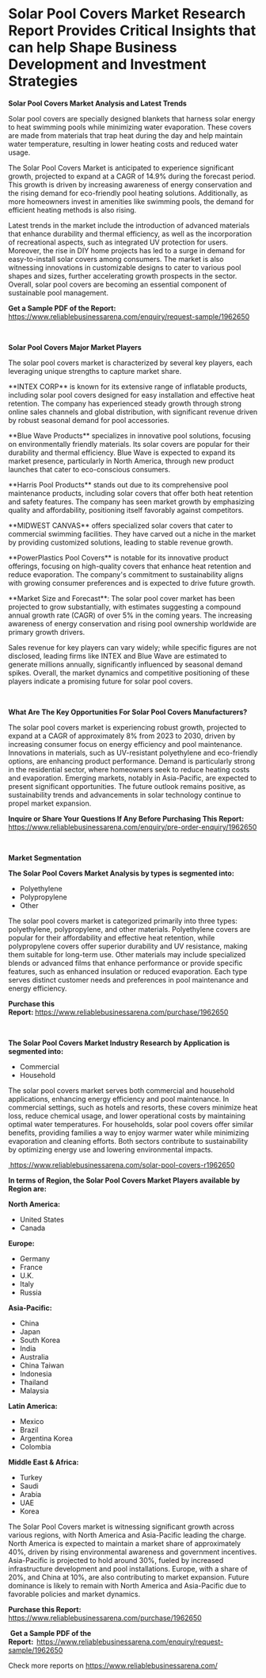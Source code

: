 <p><h1>Solar Pool Covers Market Research Report Provides Critical Insights that can help Shape Business Development and Investment Strategies</h1></p><p><strong>Solar Pool Covers Market Analysis and Latest Trends</strong></p>
<p><p>Solar pool covers are specially designed blankets that harness solar energy to heat swimming pools while minimizing water evaporation. These covers are made from materials that trap heat during the day and help maintain water temperature, resulting in lower heating costs and reduced water usage.</p><p>The Solar Pool Covers Market is anticipated to experience significant growth, projected to expand at a CAGR of 14.9% during the forecast period. This growth is driven by increasing awareness of energy conservation and the rising demand for eco-friendly pool heating solutions. Additionally, as more homeowners invest in amenities like swimming pools, the demand for efficient heating methods is also rising.</p><p>Latest trends in the market include the introduction of advanced materials that enhance durability and thermal efficiency, as well as the incorporation of recreational aspects, such as integrated UV protection for users. Moreover, the rise in DIY home projects has led to a surge in demand for easy-to-install solar covers among consumers. The market is also witnessing innovations in customizable designs to cater to various pool shapes and sizes, further accelerating growth prospects in the sector. Overall, solar pool covers are becoming an essential component of sustainable pool management.</p></p>
<p><strong>Get a Sample PDF of the Report:&nbsp;</strong> <a href="https://www.reliablebusinessarena.com/enquiry/request-sample/1962650?utm_campaign=2175&utm_medium=2&utm_source=Github&utm_content=ia&utm_term=08042025&utm_id=solar-pool-covers">https://www.reliablebusinessarena.com/enquiry/request-sample/1962650</a></p>
<p>&nbsp;</p>
<p><strong>Solar Pool Covers Major Market Players</strong></p>
<p><p>The solar pool covers market is characterized by several key players, each leveraging unique strengths to capture market share. </p><p>**INTEX CORP** is known for its extensive range of inflatable products, including solar pool covers designed for easy installation and effective heat retention. The company has experienced steady growth through strong online sales channels and global distribution, with significant revenue driven by robust seasonal demand for pool accessories.</p><p>**Blue Wave Products** specializes in innovative pool solutions, focusing on environmentally friendly materials. Its solar covers are popular for their durability and thermal efficiency. Blue Wave is expected to expand its market presence, particularly in North America, through new product launches that cater to eco-conscious consumers.</p><p>**Harris Pool Products** stands out due to its comprehensive pool maintenance products, including solar covers that offer both heat retention and safety features. The company has seen market growth by emphasizing quality and affordability, positioning itself favorably against competitors.</p><p>**MIDWEST CANVAS** offers specialized solar covers that cater to commercial swimming facilities. They have carved out a niche in the market by providing customized solutions, leading to stable revenue growth. </p><p>**PowerPlastics Pool Covers** is notable for its innovative product offerings, focusing on high-quality covers that enhance heat retention and reduce evaporation. The company's commitment to sustainability aligns with growing consumer preferences and is expected to drive future growth.</p><p>**Market Size and Forecast**: The solar pool cover market has been projected to grow substantially, with estimates suggesting a compound annual growth rate (CAGR) of over 5% in the coming years. The increasing awareness of energy conservation and rising pool ownership worldwide are primary growth drivers.</p><p>Sales revenue for key players can vary widely; while specific figures are not disclosed, leading firms like INTEX and Blue Wave are estimated to generate millions annually, significantly influenced by seasonal demand spikes. Overall, the market dynamics and competitive positioning of these players indicate a promising future for solar pool covers.</p></p>
<p>&nbsp;</p>
<p><strong>What Are The Key Opportunities For Solar Pool Covers Manufacturers?</strong></p>
<p><p>The solar pool covers market is experiencing robust growth, projected to expand at a CAGR of approximately 8% from 2023 to 2030, driven by increasing consumer focus on energy efficiency and pool maintenance. Innovations in materials, such as UV-resistant polyethylene and eco-friendly options, are enhancing product performance. Demand is particularly strong in the residential sector, where homeowners seek to reduce heating costs and evaporation. Emerging markets, notably in Asia-Pacific, are expected to present significant opportunities. The future outlook remains positive, as sustainability trends and advancements in solar technology continue to propel market expansion.</p></p>
<p><strong>Inquire or Share Your Questions If Any Before Purchasing This Report:</strong> <a href="https://www.reliablebusinessarena.com/enquiry/pre-order-enquiry/1962650?utm_campaign=2175&utm_medium=2&utm_source=Github&utm_content=ia&utm_term=08042025&utm_id=solar-pool-covers">https://www.reliablebusinessarena.com/enquiry/pre-order-enquiry/1962650</a></p>
<p>&nbsp;</p>
<p><strong>Market Segmentation</strong></p>
<p><strong>The Solar Pool Covers Market Analysis by types is segmented into:</strong></p>
<p><ul><li>Polyethylene</li><li>Polypropylene</li><li>Other</li></ul></p>
<p><p>The solar pool covers market is categorized primarily into three types: polyethylene, polypropylene, and other materials. Polyethylene covers are popular for their affordability and effective heat retention, while polypropylene covers offer superior durability and UV resistance, making them suitable for long-term use. Other materials may include specialized blends or advanced films that enhance performance or provide specific features, such as enhanced insulation or reduced evaporation. Each type serves distinct customer needs and preferences in pool maintenance and energy efficiency.</p></p>
<p><strong>Purchase this Report:&nbsp;</strong><a href="https://www.reliablebusinessarena.com/purchase/1962650?utm_campaign=2175&utm_medium=2&utm_source=Github&utm_content=ia&utm_term=08042025&utm_id=solar-pool-covers">https://www.reliablebusinessarena.com/purchase/1962650</a></p>
<p>&nbsp;</p>
<p><strong>The Solar Pool Covers Market Industry Research by Application is segmented into:</strong></p>
<p><ul><li>Commercial</li><li>Household</li></ul></p>
<p><p>The solar pool covers market serves both commercial and household applications, enhancing energy efficiency and pool maintenance. In commercial settings, such as hotels and resorts, these covers minimize heat loss, reduce chemical usage, and lower operational costs by maintaining optimal water temperatures. For households, solar pool covers offer similar benefits, providing families a way to enjoy warmer water while minimizing evaporation and cleaning efforts. Both sectors contribute to sustainability by optimizing energy use and lowering environmental impacts.</p></p>
<p><a href="https://www.reliablebusinessarena.com/solar-pool-covers-r1962650?utm_campaign=2175&utm_medium=2&utm_source=Github&utm_content=ia&utm_term=08042025&utm_id=solar-pool-covers">&nbsp;https://www.reliablebusinessarena.com/solar-pool-covers-r1962650</a></p>
<p><strong>In terms of Region, the Solar Pool Covers Market Players available by Region are:</strong></p>
<p>
    <p> <strong> North America: </strong>
        <ul>
            <li>United States</li>
            <li>Canada</li>
        </ul>
        </p> 
    <p> <strong> Europe: </strong>
        <ul>
            <li>Germany</li>
            <li>France</li>
            <li>U.K.</li>
            <li>Italy</li>
            <li>Russia</li>
        </ul>
        </p> 
    <p> <strong> Asia-Pacific: </strong>
        <ul>
            <li>China</li>
            <li>Japan</li>
            <li>South Korea</li>
            <li>India</li>
            <li>Australia</li>
            <li>China Taiwan</li>
            <li>Indonesia</li>
            <li>Thailand</li>
            <li>Malaysia</li>
        </ul>
        </p> 
    <p> <strong> Latin America: </strong>
        <ul>
            <li>Mexico</li>
            <li>Brazil</li>
            <li>Argentina Korea</li>
            <li>Colombia</li>
        </ul>
        </p> 
    <p> <strong> Middle East & Africa: </strong>
        <ul>
            <li>Turkey</li>
            <li>Saudi</li>
            <li>Arabia</li>
            <li>UAE</li>
            <li>Korea</li>
        </ul>
    </p>
    </p>
<p><p>The Solar Pool Covers market is witnessing significant growth across various regions, with North America and Asia-Pacific leading the charge. North America is expected to maintain a market share of approximately 40%, driven by rising environmental awareness and government incentives. Asia-Pacific is projected to hold around 30%, fueled by increased infrastructure development and pool installations. Europe, with a share of 20%, and China at 10%, are also contributing to market expansion. Future dominance is likely to remain with North America and Asia-Pacific due to favorable policies and market dynamics.</p></p>
<p><strong>Purchase this Report: </strong><a href="https://www.reliablebusinessarena.com/purchase/1962650?utm_campaign=2175&utm_medium=2&utm_source=Github&utm_content=ia&utm_term=08042025&utm_id=solar-pool-covers">https://www.reliablebusinessarena.com/purchase/1962650</a></p>
<p>&nbsp;<strong>Get a Sample PDF of the Report:&nbsp;&nbsp;</strong><a href="https://www.reliablebusinessarena.com/enquiry/request-sample/1962650?utm_campaign=2175&utm_medium=2&utm_source=Github&utm_content=ia&utm_term=08042025&utm_id=solar-pool-covers">https://www.reliablebusinessarena.com/enquiry/request-sample/1962650</a></p>
<p><strong></strong></p>
<p>Check more reports on <a href="https://www.reliablebusinessarena.com/?utm_campaign=2175&utm_medium=2&utm_source=Github&utm_content=ia&utm_term=08042025&utm_id=solar-pool-covers">https://www.reliablebusinessarena.com/</a></p>